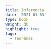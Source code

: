 ```yaml
---
title: Inferencia
date: '2021-01-03'
type: book
weight: 30
highlight: true
tags:
  - Teoremas
---
```



